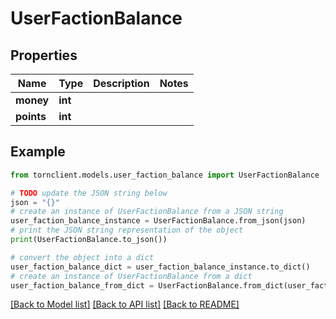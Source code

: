 # UserFactionBalance


## Properties

Name | Type | Description | Notes
------------ | ------------- | ------------- | -------------
**money** | **int** |  | 
**points** | **int** |  | 

## Example

```python
from tornclient.models.user_faction_balance import UserFactionBalance

# TODO update the JSON string below
json = "{}"
# create an instance of UserFactionBalance from a JSON string
user_faction_balance_instance = UserFactionBalance.from_json(json)
# print the JSON string representation of the object
print(UserFactionBalance.to_json())

# convert the object into a dict
user_faction_balance_dict = user_faction_balance_instance.to_dict()
# create an instance of UserFactionBalance from a dict
user_faction_balance_from_dict = UserFactionBalance.from_dict(user_faction_balance_dict)
```
[[Back to Model list]](../README.md#documentation-for-models) [[Back to API list]](../README.md#documentation-for-api-endpoints) [[Back to README]](../README.md)


